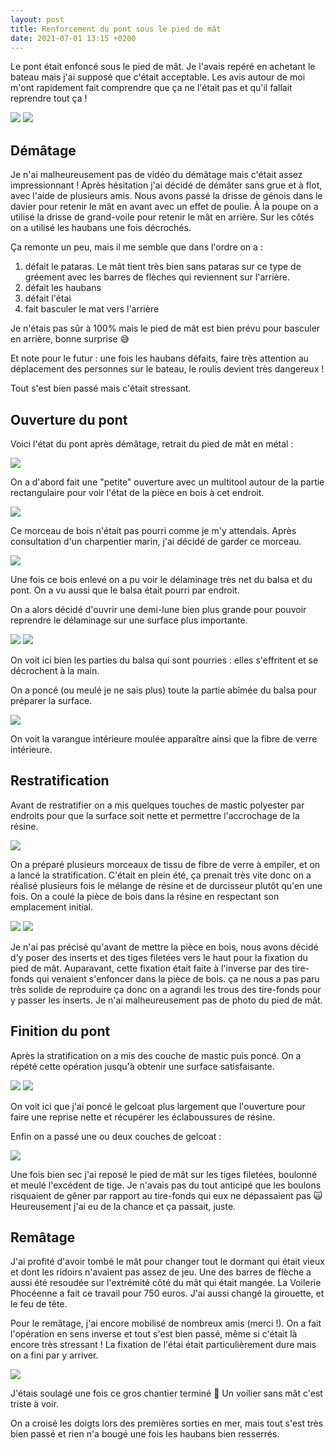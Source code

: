```yaml
---
layout: post
title: Renforcement du pont sous le pied de mât
date: 2021-07-01 13:15 +0200
---
```


Le pont était enfoncé sous le pied de mât. Je l'avais repéré en achetant le bateau mais j'ai supposé que c'était acceptable. Les avis autour de moi m'ont rapidement fait comprendre que ça ne l'était pas et qu'il fallait reprendre tout ça !

![](/assets/images/mat/avant-1-optimized.jpg)
![](/assets/images/mat/avant-2-optimized.jpg)

## Démâtage

Je n'ai malheureusement pas de vidéo du démâtage mais c'était assez impressionnant ! Après hésitation j'ai décidé de démâter sans grue et à flot, avec l'aide de plusieurs amis. Nous avons passé la drisse de génois dans le davier pour retenir le mât en avant avec un effet de poulie. À la poupe on a utilisé la drisse de grand-voile pour retenir le mât en arrière. Sur les côtés on a utilisé les haubans une fois décrochés.

Ça remonte un peu, mais il me semble que dans l'ordre on a :

1. défait le pataras. Le mât tient très bien sans pataras sur ce type de gréement avec les barres de flèches qui reviennent sur l'arrière.
2. défait les haubans
3. défait l'étai
4. fait basculer le mat vers l'arrière

Je n'étais pas sûr à 100% mais le pied de mât est bien prévu pour basculer en arrière, bonne surprise 😅

Et note pour le futur : une fois les haubans défaits, faire très attention au déplacement des personnes sur le bateau, le roulis devient très dangereux !

Tout s'est bien passé mais c'était stressant.

## Ouverture du pont

Voici l'état du pont après démâtage, retrait du pied de mât en métal :

![](/assets/images/mat/demate-1-optimized.jpg)

On a d'abord fait une "petite" ouverture avec un multitool autour de la partie rectangulaire pour voir l'état de la pièce en bois à cet endroit.

![](/assets/images/mat/ouvert-1-optimized.jpg)

Ce morceau de bois n'était pas pourri comme je m'y attendais. Après consultation d'un charpentier marin, j'ai décidé de garder ce morceau.

![](/assets/images/mat/ouvert-2-optimized.jpg)

Une fois ce bois enlevé on a pu voir le délaminage très net du balsa et du pont. On a vu aussi que le balsa était pourri par endroit.

On a alors décidé d'ouvrir une demi-lune bien plus grande pour pouvoir reprendre le délaminage sur une surface plus importante.

![](/assets/images/mat/ouverture-1-optimized.jpg)
![](/assets/images/mat/ouverture-2-optimized.jpg)

On voit ici bien les parties du balsa qui sont pourries : elles s'effritent et se décrochent à la main.

On a poncé (ou meulé je ne sais plus) toute la partie abîmée du balsa pour préparer la surface.

![](/assets/images/mat/poncage-optimized.jpg)

On voit la varangue intérieure moulée apparaître ainsi que la fibre de verre intérieure.


## Restratification

Avant de restratifier on a mis quelques touches de mastic polyester par endroits pour que la surface soit nette et permettre l'accrochage de la résine.

![](/assets/images/mat/mastic-avant-optimized.jpg)

On a préparé plusieurs morceaux de tissu de fibre de verre à empiler, et on a lancé la stratification. C'était en plein été, ça prenait très vite donc on a réalisé plusieurs fois le mélange de résine et de durcisseur plutôt qu'en une fois. On a coulé la pièce de bois dans la résine en respectant son emplacement initial.

![](/assets/images/mat/stratification-optimized.jpg)
![](/assets/images/mat/fin-stratification-optimized.jpg)

Je n'ai pas précisé qu'avant de mettre la pièce en bois, nous avons décidé d'y poser des inserts et des tiges filetées vers le haut pour la fixation du pied de mât. Auparavant, cette fixation était faite à l'inverse par des tire-fonds qui venaient s'enfoncer dans la pièce de bois. ça ne nous a pas paru très solide de reproduire ça donc on a agrandi les trous des tire-fonds pour y passer les inserts. Je n'ai malheureusement pas de photo du pied de mât.

## Finition du pont

Après la stratification on a mis des couche de mastic puis poncé. On a répété cette opération jusqu'à obtenir une surface satisfaisante.

![](/assets/images/mat/mastic-apres-optimized.jpg)
![](/assets/images/mat/mastic-apres-poncage-optimized.jpg)

On voit ici que j'ai poncé le gelcoat plus largement que l'ouverture pour faire une reprise nette et récupérer les éclaboussures de résine.

Enfin on a passé une ou deux couches de gelcoat :

![](/assets/images/mat/gelcoat-optimized.jpg)

Une fois bien sec j'ai reposé le pied de mât sur les tiges filetées, boulonné et meulé l'excédent de tige. Je n'avais pas du tout anticipé que les boulons risquaient de gêner par rapport au tire-fonds qui eux ne dépassaient pas 🙀 Heureusement j'ai eu de la chance et ça passait, juste.

## Remâtage

J'ai profité d'avoir tombé le mât pour changer tout le dormant qui était vieux et dont les ridoirs n'avaient pas assez de jeu. Une des barres de flèche a aussi été resoudée sur l'extrémité côté du mât qui était mangée. La Voilerie Phocéenne a fait ce travail pour 750 euros. J'ai aussi changé la girouette, et le feu de tête.

Pour le remâtage, j'ai encore mobilisé de nombreux amis (merci !). On a fait l'opération en sens inverse et tout s'est bien passé, même si c'était là encore très stressant ! La fixation de l'étai était particulièrement dure mais on a fini par y arriver.

![](/assets/images/mat/rematage-optimized.jpg)

J'étais soulagé une fois ce gros chantier terminé 🥳 Un voilier sans mât c'est triste à voir.

On a croisé les doigts lors des premières sorties en mer, mais tout s'est très bien passé et rien n'a bougé une fois les haubans bien resserrés.

